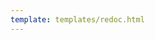 ```yaml
---
template: templates/redoc.html
---
```


<redoc spec-url=../../apis/restapis/org-application-management.yaml></redoc>
<script src="https://cdn.jsdelivr.net/npm/redoc@next/bundles/redoc.standalone.js"> </script>

